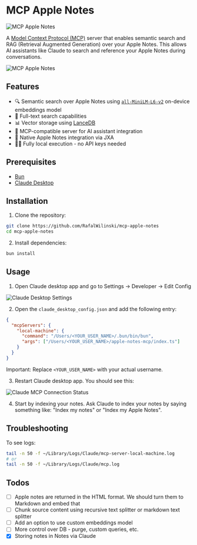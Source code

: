# MCP Apple Notes

![MCP Apple Notes](./images/logo.png)

A [Model Context Protocol (MCP)](https://www.anthropic.com/news/model-context-protocol) server that enables semantic search and RAG (Retrieval Augmented Generation) over your Apple Notes. This allows AI assistants like Claude to search and reference your Apple Notes during conversations.

![MCP Apple Notes](./images/demo.png)

## Features

- 🔍 Semantic search over Apple Notes using [`all-MiniLM-L6-v2`](https://huggingface.co/sentence-transformers/all-MiniLM-L6-v2) on-device embeddings model
- 📝 Full-text search capabilities
- 📊 Vector storage using [LanceDB](https://lancedb.github.io/lancedb/)
- 🤖 MCP-compatible server for AI assistant integration
- 🍎 Native Apple Notes integration via JXA
- 🏃‍♂️ Fully local execution - no API keys needed

## Prerequisites

- [Bun](https://bun.sh/docs/installation)
- [Claude Desktop](https://claude.ai/download)

## Installation

1. Clone the repository:

```bash
git clone https://github.com/RafalWilinski/mcp-apple-notes
cd mcp-apple-notes
```

2. Install dependencies:

```bash
bun install
```

## Usage

1. Open Claude desktop app and go to Settings -> Developer -> Edit Config

![Claude Desktop Settings](./images/desktop_settings.png)

2. Open the `claude_desktop_config.json` and add the following entry:

```json
{
  "mcpServers": {
    "local-machine": {
      "command": "/Users/<YOUR_USER_NAME>/.bun/bin/bun",
      "args": ["/Users/<YOUR_USER_NAME>/apple-notes-mcp/index.ts"]
    }
  }
}
```

Important: Replace `<YOUR_USER_NAME>` with your actual username.

3. Restart Claude desktop app. You should see this:

![Claude MCP Connection Status](./images/verify_installation.png)

4. Start by indexing your notes. Ask Claude to index your notes by saying something like: "Index my notes" or "Index my Apple Notes".

## Troubleshooting

To see logs:

```bash
tail -n 50 -f ~/Library/Logs/Claude/mcp-server-local-machine.log
# or
tail -n 50 -f ~/Library/Logs/Claude/mcp.log
```

## Todos

- [ ] Apple notes are returned in the HTML format. We should turn them to Markdown and embed that
- [ ] Chunk source content using recursive text splitter or markdown text splitter
- [ ] Add an option to use custom embeddings model
- [ ] More control over DB - purge, custom queries, etc.
- [x] Storing notes in Notes via Claude

